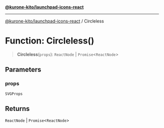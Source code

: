 [**@kurone-kito/launchpad-icons-react**](../README.md)

***

[@kurone-kito/launchpad-icons-react](../globals.md) / Circleless

# Function: Circleless()

> **Circleless**(`props`): `ReactNode` \| `Promise`\<`ReactNode`\>

## Parameters

### props

`SVGProps`

## Returns

`ReactNode` \| `Promise`\<`ReactNode`\>
